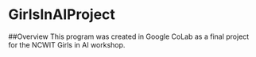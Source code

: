 # GirlsInAIProject
##Overview
This program was created in Google CoLab as a final project for the NCWIT Girls in AI workshop.
